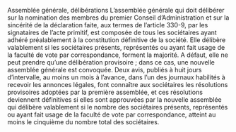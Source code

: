 Assemblée générale, délibérations
L’assemblée générale qui doit délibérer sur la nomination des membres du premier Conseil d’Administration et sur la sincérité de la déclaration faite, aux termes de l’article 330-9, par les signataires de l’acte primitif, est composée de tous les sociétaires ayant adhéré préalablement à la constitution définitive de la société.
Elle délibère valablement si les sociétaires présents, représentés ou ayant fait usage de la faculté de vote par correspondance, forment la majorité.
A défaut, elle ne peut prendre qu’une délibération provisoire ; dans ce cas, une nouvelle assemblée générale est convoquée. Deux avis, publiés à huit jours d’intervalle, au moins un mois à l’avance, dans l’un des journaux habilités à recevoir les annonces légales, font connaître aux sociétaires les résolutions provisoires adoptées par la première assemblée, et ces résolutions deviennent définitives si elles sont approuvées par la nouvelle assemblée qui délibère valablement si le nombre des sociétaires présents, représentés ou ayant fait usage de la faculté de vote par correspondance, atteint au moins le cinquième du nombre total des sociétaires.
